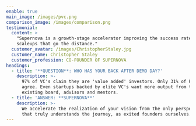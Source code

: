 ```yaml
---
enable: true
main_image: /images/pvc.png
comparison_image: /images/comparison.png
testimonial:
  content: >
    "Supernova is a growth-stage accelerator improving the success rates of
    scaleups that go the distance."
  customer_avatar: /images/ChristopherStaley.jpg
  customer_name: Christopher Staley
  customer_profession: CO-FOUNDER OF SUPERNOVA
headings:
  - title: '**QUESTION**: WHO HAS YOUR BACK AFTER DEMO DAY?'
    description: >-
      97% of VC's claim they are 'value added' investors. Only 31% of Founders
      agree. Even startups backed by elite VC's want more output from their
      existing board, advisors and mentors.
  - title: 'ANSWER: **SUPERNOVA**'
    description: >-
      We accelerate the realization of your vision from the only perspective
      that truly understands the journey, as exited founders ourselves.
---
```


